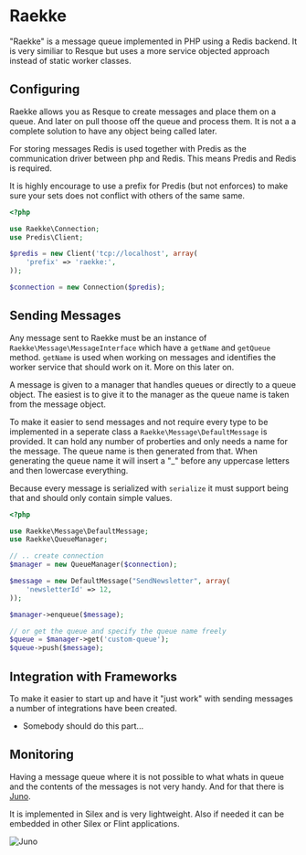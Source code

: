 Raekke
======

"Raekke" is a message queue implemented in PHP using a Redis backend. It is very similiar to Resque but uses a more 
service objected approach instead of static worker classes.

Configuring
-----------

Raekke allows you as Resque to create messages and place them on a queue. And later on
pull thoose off the queue and process them. It is not a a complete solution to have
any object being called later.

For storing messages Redis is used together with Predis as the communication driver between
php and Redis. This means Predis and Redis is required.

It is highly encourage to use a prefix for Predis (but not enforces) to make sure your sets does not conflict
with others of the same same.

``` php
<?php

use Raekke\Connection;
use Predis\Client;

$predis = new Client('tcp://localhost', array(
    'prefix' => 'raekke:',
));

$connection = new Connection($predis);
```

Sending Messages
----------------

Any message sent to Raekke must be an instance of `Raekke\Message\MessageInterface` which have a 
`getName` and `getQueue` method. `getName` is used when working on messages and identifies
the worker service that should work on it. More on this later on.

A message is given to a manager that handles queues or directly to a queue object. The easiest
is to give it to the manager as the queue name is taken from the message object.

To make it easier to send messages and not require every type to be implemented in a seperate
class a `Raekke\Message\DefaultMessage` is provided. It can hold any number of proberties and only
needs a name for the message. The queue name is then generated from that. When generating the queue
name it will insert a "_" before any uppercase letters and then lowercase everything.

Because every message is serialized with `serialize` it must support being that and should only
contain simple values.

``` php
<?php

use Raekke\Message\DefaultMessage;
use Raekke\QueueManager;

// .. create connection
$manager = new QueueManager($connection);

$message = new DefaultMessage("SendNewsletter", array(
    'newsletterId' => 12,
));

$manager->enqueue($message);

// or get the queue and specify the queue name freely
$queue = $manager->get('custom-queue');
$queue->push($message);
```

Integration with Frameworks
---------------------------

To make it easier to start up and have it "just work" with sending messages a number of integrations have
been created.

* Somebody should do this part...

Monitoring
----------

Having a message queue where it is not possible to what whats in queue and the contents of the messages is not
very handy. And for that there is [Juno](https://github.com/henrikbjorn/Juno).

It is implemented in Silex and is very lightweight. Also if needed it can be embedded in other Silex or Flint
applications.

![Juno](http://i.imgur.com/oZFzfKq.png)
